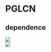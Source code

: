 # PGLCN
## dependence
![](https://img.shields.io/badge/software-version-blue)  
[![](https://img.shields.io/badge/GLCN-v1.0.0-green)](https://community.nanoporetech.com/downloads)
